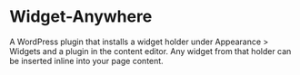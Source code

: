 # Widget-Anywhere
A WordPress plugin that installs a widget holder under Appearance > Widgets and a plugin in the content editor. Any widget from that holder can be inserted inline into your page content.
